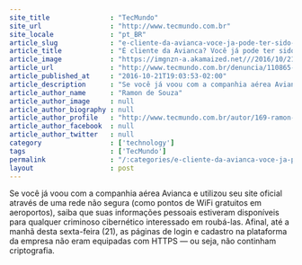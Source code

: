 ```yaml
---
site_title               : "TecMundo"
site_url                 : "http://www.tecmundo.com.br"
site_locale              : "pt_BR"
article_slug             : "e-cliente-da-avianca-voce-ja-pode-ter-sido-hackeado-e-nem-sabe-disso"
article_title            : "É cliente da Avianca? Você já pode ter sido hackeado e nem sabe disso"
article_image            : "https://imgnzn-a.akamaized.net///2016/10/21/21174802121823-t1200x480.jpg"
article_url              : "http://www.tecmundo.com.br/denuncia/110865-cliente-avianca-voce-ter-sido-hackeado-sabe.htm"
article_published_at     : "2016-10-21T19:03:53-02:00"
article_description      : "Se você já voou com a companhia aérea Avianca e utilizou seu site oficial através de uma rede não segura (como pontos de WiFi gratuitos em aeroportos), saiba que suas informações pessoais estiveram disponíveis para qualquer criminoso cibernético interessado em roubá-las. Afinal, até a manhã desta sexta-feira (21), as páginas de login e cadastro na plataforma da empresa não eram equipadas com HTTPS — ou seja, não continham criptografia."
article_author_name      : "Ramon de Souza"
article_author_image     : null
article_author_biography : null
article_author_profile   : "http://www.tecmundo.com.br/autor/169-ramon-de-souza/"
article_author_facebook  : null
article_author_twitter   : null
category                 : ['technology']
tags                     : ['TecMundo']
permalink                : "/:categories/e-cliente-da-avianca-voce-ja-pode-ter-sido-hackeado-e-nem-sabe-disso/"
layout                   : post
---
```


Se você já voou com a companhia aérea Avianca e utilizou seu site oficial através de uma rede não segura (como pontos de WiFi gratuitos em aeroportos), saiba que suas informações pessoais estiveram disponíveis para qualquer criminoso cibernético interessado em roubá-las. Afinal, até a manhã desta sexta-feira (21), as páginas de login e cadastro na plataforma da empresa não eram equipadas com HTTPS — ou seja, não continham criptografia.
